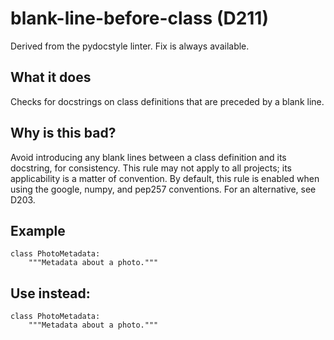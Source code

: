 # blank-line-before-class (D211)
Derived from the pydocstyle linter.
Fix is always available.
## What it does
Checks for docstrings on class definitions that are preceded by a blank
line.
## Why is this bad?
Avoid introducing any blank lines between a class definition and its
docstring, for consistency.
This rule may not apply to all projects; its applicability is a matter of
convention. By default, this rule is enabled when using the google,
numpy, and pep257 conventions.
For an alternative, see D203.
## Example
```
class PhotoMetadata:
    """Metadata about a photo."""
```
## Use instead:
```
class PhotoMetadata:
    """Metadata about a photo."""
```